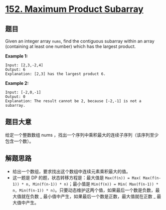 # [152. Maximum Product Subarray](https://leetcode-cn.com/problems/maximum-product-subarray/)

## 题目

Given an integer array `nums`, find the contiguous subarray within an array (containing at least one number) which has the largest product.

**Example 1:**

    Input: [2,3,-2,4]
    Output: 6
    Explanation: [2,3] has the largest product 6.

**Example 2:**

    Input: [-2,0,-1]
    Output: 0
    Explanation: The result cannot be 2, because [-2,-1] is not a subarray.

## 题目大意

给定一个整数数组 nums ，找出一个序列中乘积最大的连续子序列（该序列至少包含一个数）。

## 解题思路

- 给出一个数组，要求找出这个数组中连续元素乘积最大的值。
- 这一题是 DP 的题，状态转移方程是：最大值是 `Max(f(n)) = Max( Max(f(n-1)) * n, Min(f(n-1)) * n)`；最小值是 `Min(f(n)) = Min( Max(f(n-1)) * n, Min(f(n-1)) * n)`。只要动态维护这两个值，如果最后一个数是负数，最大值就在负数 _ 最小值中产生，如果最后一个数是正数，最大值就在正数 _ 最大值中产生。
